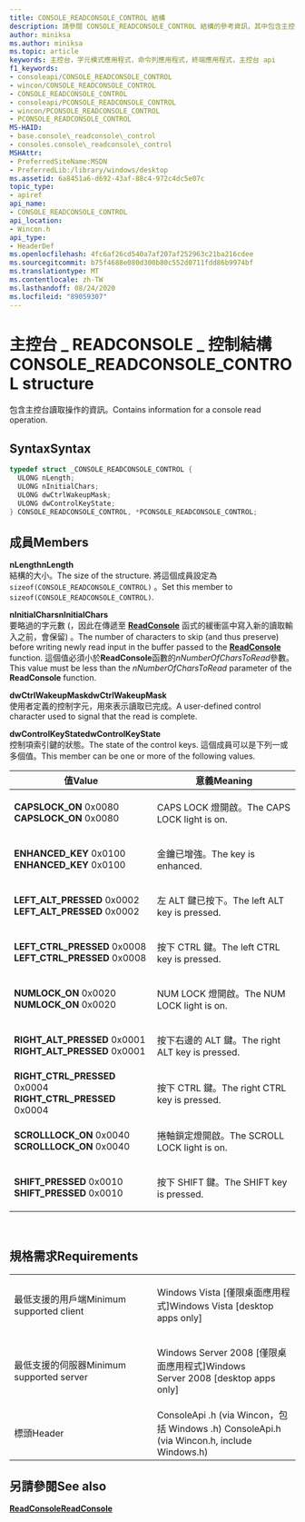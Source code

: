 ```yaml
---
title: CONSOLE_READCONSOLE_CONTROL 結構
description: 請參閱 CONSOLE_READCONSOLE_CONTROL 結構的參考資訊，其中包含主控台讀取操作的資訊。
author: miniksa
ms.author: miniksa
ms.topic: article
keywords: 主控台，字元模式應用程式，命令列應用程式，終端應用程式，主控台 api
f1_keywords:
- consoleapi/CONSOLE_READCONSOLE_CONTROL
- wincon/CONSOLE_READCONSOLE_CONTROL
- CONSOLE_READCONSOLE_CONTROL
- consoleapi/PCONSOLE_READCONSOLE_CONTROL
- wincon/PCONSOLE_READCONSOLE_CONTROL
- PCONSOLE_READCONSOLE_CONTROL
MS-HAID:
- base.console\_readconsole\_control
- consoles.console\_readconsole\_control
MSHAttr:
- PreferredSiteName:MSDN
- PreferredLib:/library/windows/desktop
ms.assetid: 6a8451a6-d692-43af-88c4-972c4dc5e07c
topic_type:
- apiref
api_name:
- CONSOLE_READCONSOLE_CONTROL
api_location:
- Wincon.h
api_type:
- HeaderDef
ms.openlocfilehash: 4fc6af26cd540a7af207af252963c21ba216cdee
ms.sourcegitcommit: b75f4688e080d300b80c552d0711fdd86b9974bf
ms.translationtype: MT
ms.contentlocale: zh-TW
ms.lasthandoff: 08/24/2020
ms.locfileid: "89059307"
---
```

# <a name="console_readconsole_control-structure"></a><span data-ttu-id="e7bbc-104">主控台 \_ READCONSOLE \_ 控制結構</span><span class="sxs-lookup"><span data-stu-id="e7bbc-104">CONSOLE\_READCONSOLE\_CONTROL structure</span></span>


<span data-ttu-id="e7bbc-105">包含主控台讀取操作的資訊。</span><span class="sxs-lookup"><span data-stu-id="e7bbc-105">Contains information for a console read operation.</span></span>

<a name="syntax"></a><span data-ttu-id="e7bbc-106">Syntax</span><span class="sxs-lookup"><span data-stu-id="e7bbc-106">Syntax</span></span>
------

```C
typedef struct _CONSOLE_READCONSOLE_CONTROL {
  ULONG nLength;
  ULONG nInitialChars;
  ULONG dwCtrlWakeupMask;
  ULONG dwControlKeyState;
} CONSOLE_READCONSOLE_CONTROL, *PCONSOLE_READCONSOLE_CONTROL;
```

<a name="members"></a><span data-ttu-id="e7bbc-107">成員</span><span class="sxs-lookup"><span data-stu-id="e7bbc-107">Members</span></span>
-------

<span data-ttu-id="e7bbc-108">**nLength**</span><span class="sxs-lookup"><span data-stu-id="e7bbc-108">**nLength**</span></span>  
<span data-ttu-id="e7bbc-109">結構的大小。</span><span class="sxs-lookup"><span data-stu-id="e7bbc-109">The size of the structure.</span></span> <span data-ttu-id="e7bbc-110">將這個成員設定為 `sizeof(CONSOLE_READCONSOLE_CONTROL)` 。</span><span class="sxs-lookup"><span data-stu-id="e7bbc-110">Set this member to `sizeof(CONSOLE_READCONSOLE_CONTROL)`.</span></span>

<span data-ttu-id="e7bbc-111">**nInitialChars**</span><span class="sxs-lookup"><span data-stu-id="e7bbc-111">**nInitialChars**</span></span>  
<span data-ttu-id="e7bbc-112">要略過的字元數 (，因此在傳遞至 [**ReadConsole**](readconsole.md) 函式的緩衝區中寫入新的讀取輸入之前，會保留) 。</span><span class="sxs-lookup"><span data-stu-id="e7bbc-112">The number of characters to skip (and thus preserve) before writing newly read input in the buffer passed to the [**ReadConsole**](readconsole.md) function.</span></span> <span data-ttu-id="e7bbc-113">這個值必須小於**ReadConsole**函數的*nNumberOfCharsToRead*參數。</span><span class="sxs-lookup"><span data-stu-id="e7bbc-113">This value must be less than the *nNumberOfCharsToRead* parameter of the **ReadConsole** function.</span></span>

<span data-ttu-id="e7bbc-114">**dwCtrlWakeupMask**</span><span class="sxs-lookup"><span data-stu-id="e7bbc-114">**dwCtrlWakeupMask**</span></span>  
<span data-ttu-id="e7bbc-115">使用者定義的控制字元，用來表示讀取已完成。</span><span class="sxs-lookup"><span data-stu-id="e7bbc-115">A user-defined control character used to signal that the read is complete.</span></span>

<span data-ttu-id="e7bbc-116">**dwControlKeyState**</span><span class="sxs-lookup"><span data-stu-id="e7bbc-116">**dwControlKeyState**</span></span>  
<span data-ttu-id="e7bbc-117">控制項索引鍵的狀態。</span><span class="sxs-lookup"><span data-stu-id="e7bbc-117">The state of the control keys.</span></span> <span data-ttu-id="e7bbc-118">這個成員可以是下列一或多個值。</span><span class="sxs-lookup"><span data-stu-id="e7bbc-118">This member can be one or more of the following values.</span></span>

<table>
<colgroup>
<col width="50%" />
<col width="50%" />
</colgroup>
<thead>
<tr class="header">
<th><span data-ttu-id="e7bbc-119">值</span><span class="sxs-lookup"><span data-stu-id="e7bbc-119">Value</span></span></th>
<th><span data-ttu-id="e7bbc-120">意義</span><span class="sxs-lookup"><span data-stu-id="e7bbc-120">Meaning</span></span></th>
</tr>
</thead>
<tbody>
<tr class="odd">
<td><span data-ttu-id="e7bbc-121"><span id="CAPSLOCK_ON"></span><span id="capslock_on"></span>
<strong>CAPSLOCK_ON</strong> 0x0080</span><span class="sxs-lookup"><span data-stu-id="e7bbc-121"><span id="CAPSLOCK_ON"></span><span id="capslock_on"></span>
<strong>CAPSLOCK_ON</strong> 0x0080</span></span></td>
<td><p><span data-ttu-id="e7bbc-122">CAPS LOCK 燈開啟。</span><span class="sxs-lookup"><span data-stu-id="e7bbc-122">The CAPS LOCK light is on.</span></span></p></td>
</tr>
<tr class="even">
<td><span data-ttu-id="e7bbc-123"><span id="ENHANCED_KEY"></span><span id="enhanced_key"></span>
<strong>ENHANCED_KEY</strong> 0x0100</span><span class="sxs-lookup"><span data-stu-id="e7bbc-123"><span id="ENHANCED_KEY"></span><span id="enhanced_key"></span>
<strong>ENHANCED_KEY</strong> 0x0100</span></span></td>
<td><p><span data-ttu-id="e7bbc-124">金鑰已增強。</span><span class="sxs-lookup"><span data-stu-id="e7bbc-124">The key is enhanced.</span></span></p></td>
</tr>
<tr class="odd">
<td><span data-ttu-id="e7bbc-125"><span id="LEFT_ALT_PRESSED"></span><span id="left_alt_pressed"></span>
<strong>LEFT_ALT_PRESSED</strong> 0x0002</span><span class="sxs-lookup"><span data-stu-id="e7bbc-125"><span id="LEFT_ALT_PRESSED"></span><span id="left_alt_pressed"></span>
<strong>LEFT_ALT_PRESSED</strong> 0x0002</span></span></td>
<td><p><span data-ttu-id="e7bbc-126">左 ALT 鍵已按下。</span><span class="sxs-lookup"><span data-stu-id="e7bbc-126">The left ALT key is pressed.</span></span></p></td>
</tr>
<tr class="even">
<td><span data-ttu-id="e7bbc-127"><span id="LEFT_CTRL_PRESSED"></span><span id="left_ctrl_pressed"></span>
<strong>LEFT_CTRL_PRESSED</strong> 0x0008</span><span class="sxs-lookup"><span data-stu-id="e7bbc-127"><span id="LEFT_CTRL_PRESSED"></span><span id="left_ctrl_pressed"></span>
<strong>LEFT_CTRL_PRESSED</strong> 0x0008</span></span></td>
<td><p><span data-ttu-id="e7bbc-128">按下 CTRL 鍵。</span><span class="sxs-lookup"><span data-stu-id="e7bbc-128">The left CTRL key is pressed.</span></span></p></td>
</tr>
<tr class="odd">
<td><span data-ttu-id="e7bbc-129"><span id="NUMLOCK_ON"></span><span id="numlock_on"></span>
<strong>NUMLOCK_ON</strong> 0x0020</span><span class="sxs-lookup"><span data-stu-id="e7bbc-129"><span id="NUMLOCK_ON"></span><span id="numlock_on"></span>
<strong>NUMLOCK_ON</strong> 0x0020</span></span></td>
<td><p><span data-ttu-id="e7bbc-130">NUM LOCK 燈開啟。</span><span class="sxs-lookup"><span data-stu-id="e7bbc-130">The NUM LOCK light is on.</span></span></p></td>
</tr>
<tr class="even">
<td><span data-ttu-id="e7bbc-131"><span id="RIGHT_ALT_PRESSED"></span><span id="right_alt_pressed"></span>
<strong>RIGHT_ALT_PRESSED</strong> 0x0001</span><span class="sxs-lookup"><span data-stu-id="e7bbc-131"><span id="RIGHT_ALT_PRESSED"></span><span id="right_alt_pressed"></span>
<strong>RIGHT_ALT_PRESSED</strong> 0x0001</span></span></td>
<td><p><span data-ttu-id="e7bbc-132">按下右邊的 ALT 鍵。</span><span class="sxs-lookup"><span data-stu-id="e7bbc-132">The right ALT key is pressed.</span></span></p></td>
</tr>
<tr class="odd">
<td><span data-ttu-id="e7bbc-133"><span id="RIGHT_CTRL_PRESSED"></span><span id="right_ctrl_pressed"></span>
<strong>RIGHT_CTRL_PRESSED</strong> 0x0004</span><span class="sxs-lookup"><span data-stu-id="e7bbc-133"><span id="RIGHT_CTRL_PRESSED"></span><span id="right_ctrl_pressed"></span>
<strong>RIGHT_CTRL_PRESSED</strong> 0x0004</span></span></td>
<td><p><span data-ttu-id="e7bbc-134">按下 CTRL 鍵。</span><span class="sxs-lookup"><span data-stu-id="e7bbc-134">The right CTRL key is pressed.</span></span></p></td>
</tr>
<tr class="even">
<td><span data-ttu-id="e7bbc-135"><span id="SCROLLLOCK_ON"></span><span id="scrolllock_on"></span>
<strong>SCROLLLOCK_ON</strong> 0x0040</span><span class="sxs-lookup"><span data-stu-id="e7bbc-135"><span id="SCROLLLOCK_ON"></span><span id="scrolllock_on"></span>
<strong>SCROLLLOCK_ON</strong> 0x0040</span></span></td>
<td><p><span data-ttu-id="e7bbc-136">捲軸鎖定燈開啟。</span><span class="sxs-lookup"><span data-stu-id="e7bbc-136">The SCROLL LOCK light is on.</span></span></p></td>
</tr>
<tr class="odd">
<td><span data-ttu-id="e7bbc-137"><span id="SHIFT_PRESSED"></span><span id="shift_pressed"></span>
<strong>SHIFT_PRESSED</strong> 0x0010</span><span class="sxs-lookup"><span data-stu-id="e7bbc-137"><span id="SHIFT_PRESSED"></span><span id="shift_pressed"></span>
<strong>SHIFT_PRESSED</strong> 0x0010</span></span></td>
<td><p><span data-ttu-id="e7bbc-138">按下 SHIFT 鍵。</span><span class="sxs-lookup"><span data-stu-id="e7bbc-138">The SHIFT key is pressed.</span></span></p></td>
</tr>
<tr class="even">
</tr>
<tr class="odd">
</tr>
<tr class="even">
</tr>
<tr class="odd">
</tr>
<tr class="even">
</tr>
<tr class="odd">
</tr>
<tr class="even">
</tr>
</tbody>
</table>

 

<a name="requirements"></a><span data-ttu-id="e7bbc-139">規格需求</span><span class="sxs-lookup"><span data-stu-id="e7bbc-139">Requirements</span></span>
------------

<table>
<colgroup>
<col width="50%" />
<col width="50%" />
</colgroup>
<tbody>
<tr class="odd">
<td><p><span data-ttu-id="e7bbc-140">最低支援的用戶端</span><span class="sxs-lookup"><span data-stu-id="e7bbc-140">Minimum supported client</span></span></p></td>
<td><p><span data-ttu-id="e7bbc-141">Windows Vista [僅限桌面應用程式]</span><span class="sxs-lookup"><span data-stu-id="e7bbc-141">Windows Vista [desktop apps only]</span></span></p></td>
</tr>
<tr class="even">
<td><p><span data-ttu-id="e7bbc-142">最低支援的伺服器</span><span class="sxs-lookup"><span data-stu-id="e7bbc-142">Minimum supported server</span></span></p></td>
<td><p><span data-ttu-id="e7bbc-143">Windows Server 2008 [僅限桌面應用程式]</span><span class="sxs-lookup"><span data-stu-id="e7bbc-143">Windows Server 2008 [desktop apps only]</span></span></p></td>
</tr>
<tr class="odd">
<td><p><span data-ttu-id="e7bbc-144">標頭</span><span class="sxs-lookup"><span data-stu-id="e7bbc-144">Header</span></span></p></td>
<td><span data-ttu-id="e7bbc-145">ConsoleApi .h (via Wincon，包括 Windows .h) </span><span class="sxs-lookup"><span data-stu-id="e7bbc-145">ConsoleApi.h (via Wincon.h, include Windows.h)</span></span></td>
</tr>
</tbody>
</table>

## <a name="span-idsee_alsospansee-also"></a><span data-ttu-id="e7bbc-146"><span id="see_also"></span>另請參閱</span><span class="sxs-lookup"><span data-stu-id="e7bbc-146"><span id="see_also"></span>See also</span></span>


[<span data-ttu-id="e7bbc-147">**ReadConsole**</span><span class="sxs-lookup"><span data-stu-id="e7bbc-147">**ReadConsole**</span></span>](readconsole.md)

 

 




